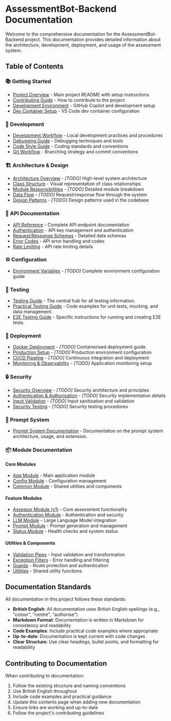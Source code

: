 # AssessmentBot-Backend Documentation

Welcome to the comprehensive documentation for the AssessmentBot-Backend project. This documentation provides detailed information about the architecture, development, deployment, and usage of the assessment system.

## Table of Contents

### 📚 Getting Started

- [Project Overview](../README.md) - Main project README with setup instructions
- [Contributing Guide](../CONTRIBUTING.md) - How to contribute to the project
- [Development Environment](copilot-environment.md) - GitHub Copilot and development setup
- [Dev Container Setup](../.devcontainer/README.md) - VS Code dev container configuration

### 🔧 Development

- [Development Workflow](development/workflow.md) - Local development practices and procedures
- [Debugging Guide](development/debugging.md) - Debugging techniques and tools
- [Code Style Guide](development/code-style.md) - Coding standards and conventions
- [Git Workflow](development/git-workflow.md) - Branching strategy and commit conventions

### 🏗️ Architecture & Design

- [Architecture Overview](architecture/overview.md) - _[TODO]_ High-level system architecture
- [Class Structure](design/ClassStructure.md) - Visual representation of class relationships
- [Module Responsibilities](architecture/modules.md) - _[TODO]_ Detailed module breakdown
- [Data Flow](architecture/data-flow.md) - _[TODO]_ Request/response flow through the system
- [Design Patterns](architecture/patterns.md) - _[TODO]_ Design patterns used in the codebase

### 🔌 API Documentation

- [API Reference](api/API_Documentation.md) - Complete API endpoint documentation
- [Authentication](auth/API_Key_Management.md) - API key management and authentication
- [Request/Response Schemas](api/schemas.md) - Detailed data schemas
- [Error Codes](api/error-codes.md) - API error handling and codes
- [Rate Limiting](api/rate-limiting.md) - API rate limiting details

### ⚙️ Configuration

- [Environment Variables](configuration/environment.md) - _[TODO]_ Complete environment configuration guide

### 🧪 Testing

- [Testing Guide](testing/README.md) - The central hub for all testing information.
- [Practical Testing Guide](testing/PRACTICAL_GUIDE.md) - Code examples for unit tests, mocking, and data management.
- [E2E Testing Guide](testing/E2E_GUIDE.md) - Specific instructions for running and creating E2E tests.

### 🚀 Deployment

- [Docker Deployment](deployment/docker.md) - _[TODO]_ Containerised deployment guide
- [Production Setup](deployment/production.md) - _[TODO]_ Production environment configuration
- [CI/CD Pipeline](deployment/cicd.md) - _[TODO]_ Continuous integration and deployment
- [Monitoring & Observability](deployment/monitoring.md) - _[TODO]_ Application monitoring setup

### 🔒 Security

- [Security Overview](security/overview.md) - _[TODO]_ Security architecture and principles
- [Authentication & Authorisation](security/auth.md) - _[TODO]_ Security implementation details
- [Input Validation](security/validation.md) - _[TODO]_ Input sanitisation and validation
- [Security Testing](security/testing.md) - _[TODO]_ Security testing procedures

### 📝 Prompt System

- [Prompt System Documentation](prompts/README.md) - Documentation on the prompt system architecture, usage, and extension.

### 📦 Module Documentation

#### Core Modules

- [App Module](modules/app.md) - Main application module
- [Config Module](modules/config.md) - Configuration management
- [Common Module](modules/common.md) - Shared utilities and components

#### Feature Modules

- [Assessor Module (v1)](modules/assessor.md) - Core assessment functionality
- [Authentication Module](modules/auth.md) - Authentication and security
- [LLM Module](modules/llm.md) - Large Language Model integration
- [Prompt Module](modules/prompt.md) - Prompt generation and management
- [Status Module](modules/status.md) - Health checks and system status

#### Utilities & Components

- [Validation Pipes](modules/pipes.md) - Input validation and transformation
- [Exception Filters](modules/filters.md) - Error handling and filtering
- [Guards](modules/guards.md) - Route protection and authentication
- [Utilities](modules/utilities.md) - Shared utility functions

## Documentation Standards

All documentation in this project follows these standards:

- **British English**: All documentation uses British English spellings (e.g., "colour", "centre", "authorise")
- **Markdown Format**: Documentation is written in Markdown for consistency and readability
- **Code Examples**: Include practical code examples where appropriate
- **Up-to-date**: Documentation is kept current with code changes
- **Clear Structure**: Use clear headings, bullet points, and formatting for readability

## Contributing to Documentation

When contributing to documentation:

1. Follow the existing structure and naming conventions
2. Use British English throughout
3. Include code examples and practical guidance
4. Update this contents page when adding new documentation
5. Ensure links are working and up-to-date
6. Follow the project's contributing guidelines
